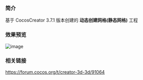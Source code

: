 ### 简介
基于 CocosCreator 3.7.1 版本创建的 **动态创建网格(静态网格)** 工程

### 效果预览
![image](../../../image/202205/2022052201.png)

### 相关链接
https://forum.cocos.org/t/creator-3d-3d/91064